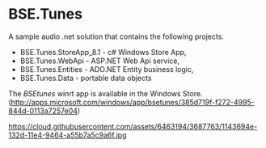 BSE.Tunes
=========
A sample audio .net solution that contains the following projects. 

- BSE.Tunes.StoreApp_8.1 - c# Windows Store App,
- BSE.Tunes.WebApi - ASP.NET Web Api service,
- BSE.Tunes.Entities - ADO.NET Entity business logic,
- BSE.Tunes.Data - portable data objects

The *BSEtunes* winrt app is available in the Windows Store.
(http://apps.microsoft.com/windows/app/bsetunes/385d719f-f272-4995-844d-0113a7257e04)

https://cloud.githubusercontent.com/assets/6463194/3687763/1143694e-132d-11e4-9464-a55b7a5c9a6f.jpg
